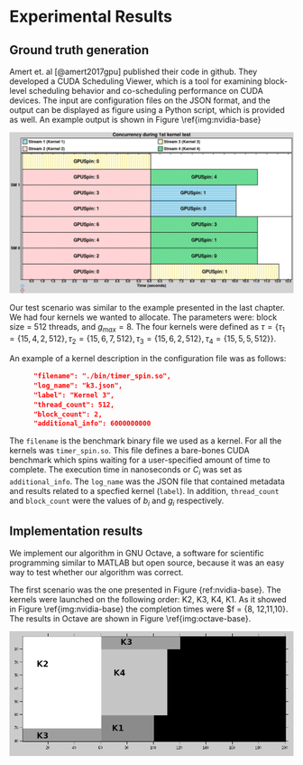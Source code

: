 # Experimental Results

## Ground truth generation
Amert et. al [@amert2017gpu] published their code in github. 
They developed a CUDA Scheduling Viewer, which is a tool for examining block-level scheduling behavior and co-scheduling performance on CUDA devices. 
The input are configuration files on the JSON format, and the output can be displayed as figure using a Python script, which is provided as well. 
An example output is shown in  Figure \ref{img:nvidia-base}   


![Output of the CUDA Scheduling Viewer \label{img:nvidia-base}](source/figures/nvidia/base.png)

Our test scenario was similar to the example presented in the last chapter. 
We had four kernels we wanted to allocate. 
The parameters were:  block size = 512 threads, and  $g_{max} = 8$.
The four kernels were defined as  $\tau = \{\tau_1 = \{15, 4, 2, 512\} , \tau_2 = \{15, 6,7,512\}, \tau_3 = \{15, 6,2,512\}, \tau_4 =\{ 15, 5,5,512\} \}$.

An example of a kernel description in the configuration file was  as follows: 

```json
      "filename": "./bin/timer_spin.so",
      "log_name": "k3.json",
      "label": "Kernel 3",
      "thread_count": 512,
      "block_count": 2,
      "additional_info": 6000000000
```

The `filename` is the benchmark binary file  we  used as a kernel. For all the kernels was  `timer_spin.so`.
This file defines a bare-bones CUDA benchmark which spins waiting for a user-specified amount of time to complete. 
The execution time in nanoseconds or $C_i$ was  set as `additional_info`. 
The `log_name` was the JSON file that contained  metadata and results related to a specfied kernel (`label`). 
In addition, `thread_count` and `block_count` were the values of $b_i$ and $g_i$ respectively.


## Implementation results
We implement our algorithm in GNU Octave, a software for scientific programming similar to MATLAB but open source, because it was an easy way to test whether our algorithm was correct.

The first scenario was the one presented in Figure {ref:nvidia-base}. 
The kernels were launched on the following order: K2, K3, K4, K1. 
As it showed in Figure \ref{img:nvidia-base} the completion times were $f = \{8, 12,11,10\}. 
The results in Octave are shown in Figure \ref{img:octave-base}. 

![Scenario 1 \label{img:octave-base}](source/figures/octave/base.png)




